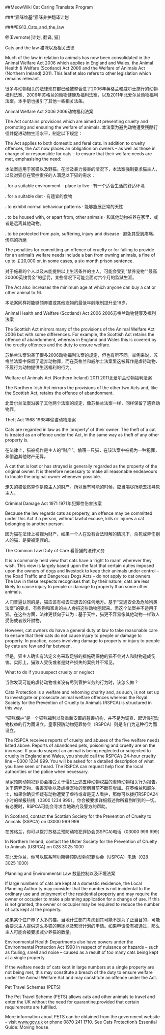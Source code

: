 ##MeowWiki Cat Caring Translate Program

###“猫咪维基”猫咪养护翻译计划

####EG13_Cats_and_the_law

@(Evernote)[计划, 翻译, 猫]

Cats and the law 猫咪以及相关法律


Much of the law in relation to animals has now been consolidated in the Animal Welfare Act 2006 which applies in England and Wales, the Animal Health & Welfare (Scotland) Act 2006 and the Welfare of Animals Act (Northern Ireland) 2011. This leaflet also refers to other legislation which remains relevant. 

很多与动物相关的法律现在都已经被整合进了2006年英格兰和威尔士施行的动物福利法案、2006年苏格兰的动物健康及福利法案，以及2011年北爱尔兰动物福利法案。本手册也援引了其他一些相关法条。



Animal Welfare Act 2006 2006动物福利法案

The Act contains provisions which are aimed at preventing cruelty and promoting and ensuring the welfare of animals. 
本法案为避免动物遭受残酷行径并促进动物生活水平，制定以下规定：

The Act applies to both domestic and feral cats. In addition to cruelty offences, the Act now places an obligation on owners – as well as those in charge of or responsible for cats – to ensure that their welfare needs are met, emphasising the need: 

本法案适用于家猫以及野猫。在涉及暴力侵害的情况下，本法案强制要求猫主人，以及对猫存在管控责任的人满足以下猫的需求：

. for a suitable environment – place to live 
· 有一个适合生活的舒适环境

. for a suitable diet 
· 有适宜的食物

. to exhibit normal behaviour patterns 
· 能够施展正常的天性

. to be housed with, or apart from, other animals 
· 和其他动物被养在家里，或者是远离其他动物。

. to be protected from pain, suffering, injury and disease 
· 避免其受到疼痛、伤病的折磨

The penalties for committing an offence of cruelty or for failing to provide for an animal’s welfare needs include a ban from owning animals, a fine of up to ￡20,000 or, in some cases, a six-month prison sentence. 

对于施暴的个人以及未能提供以上生活条件的主人，可能会受到“禁养宠物”“最高20000英镑罚金”的惩罚，某些情况下可能会面对六个月的监狱生涯。

The Act also increases the minimum age at which anyone can buy a cat or other animal to 16. 

本法案同样将能够领养猫或其他宠物的最低年龄限制提升至16岁。

Animal Health and Welfare (Scotland) Act 2006 2006苏格兰动物健康及福利法案


The Scottish Act mirrors many of the provisions of the Animal Welfare Act 2006 but with some differences. For example, the Scottish Act retains the offence of abandonment, whereas in England and Wales this is covered by the cruelty offences and the duty to ensure welfare. 

苏格兰法案沿袭了很多2006动物福利法案的规定，但也有所不同。举例来说，苏格兰法案中保留了遗弃动物罪，而在英格兰和威尔士法案里这被算作是虐待动物、不履行为动物提供生活福利的行为。

Welfare of Animals Act (Northern Ireland) 2011 2011北爱尔兰动物福利法案

The Northern Irish Act mirrors the provisions of the other two Acts and, like the Scottish Act, retains the offence of abandonment. 

北爱尔兰法案沿袭了其他两个法案的规定，像苏格兰法案一样，同样保留了遗弃动物罪。

Theft Act 1968 1968年偷盗动物法案

Cats are regarded in law as the ‘property’ of their owner. The theft of a cat is treated as an offence under the Act, in the same way as theft of any other property is. 

在法律上，猫被视作是主人的“财产”。偷窃一只猫，在该法案中被视为一种犯罪，和偷盗其他财产无异。

A cat that is lost or has strayed is generally regarded as the property of the original owner. It is therefore necessary to make all reasonable endeavours to locate the original owner whenever possible. 

走失的猫依然算作是原主人的财产。所以当有可能的时候，应当竭尽所能去找寻原主人。

Criminal Damage Act 1971 1971年犯罪性伤害法案

Because the law regards cats as property, an offence may be committed under this Act if a person, without lawful excuse, kills or injures a cat belonging to another person. 

因为猫在法律上被视为财产，如果一个人在没有合法辩解的情况下，杀死或弄伤别人的猫，是要被定罪的。

The Common Law Duty of Care 看管猫的法律义务

It is a commonly held view that cats have a ‘right to roam’ wherever they wish. This view is largely based upon the fact that certain duties imposed upon the owners of dogs and livestock to keep their animals under control – the Road Traffic and Dangerous Dogs Acts – do not apply to cat owners. The law in these respects recognises that, by their nature, cats are less likely to cause injury to people or damage to property than some other animals. 

人们普遍认同的是，猫应该有权去它想去的任何地方。基于“交通安全及危险狗类法案”的要求，有些狗和家禽的主人会把这些动物圈起来。但这个法案并不适用于猫。在这些方面，法律更倾向于认为：基于天性，猫更不容易像其他动物一样致人受伤或者毁坏财物。

However, cat owners do have a general duty at law to take reasonable care to ensure that their cats do not cause injury to people or damage to property. In practice, cases involving damage to property or injury to people by cats are few and far between. 

但是，猫主人确实有法定义务采取足够的措施确保他的猫不会对人和财物造成伤害。实际上，猫致人受伤或者是财产损失的案例并不常见。

What to do if you suspect cruelty or neglect 

当你发现可能的虐待动物或者没有尽到管护义务的行为时，该怎么做？

Cats Protection is a welfare and rehoming charity and, as such, is not set up to investigate or prosecute animal welfare offences whereas the Royal Society for the Prevention of Cruelty to Animals (RSPCA) is structured in this way.

“猫咪保护”是一个猫咪福利以及重新安置的慈善机构，并不是为调查、起诉侵犯动物权益的行为而设立。皇家预防动物犯罪协会（RSPCA）则是专门为这种行为而设立。

The RSPCA receives reports of cruelty and abuses of the five welfare needs listed above. Reports of abandoned pets, poisoning and cruelty are on the increase. If you do suspect an animal is being neglected or subjected to cruelty in England and Wales, you should call the RSPCA’s 24-hour cruelty line – 0300 1234 999. You will be asked for a detailed description of what you have seen or heard. The RSPCA can request help from the local authorities or the police when necessary. 

皇家预防动物犯罪协会接受关于侵犯上述五种动物权益的虐待动物相关行为报告。关于遗弃宠物、毒害宠物以及虐待宠物的案例目前不断在增加。在英格兰和威尔士，如果你确实怀疑有动物遭受了虐待或者是无人看护，那你可以拨打RSPCA24小时的举报热线（0300 1234 999）。你会被要求详细叙述你所看到听到的一切。有必要时，RSPCA可能会寻求当地政府及警方的帮助。

In Scotland, contact the Scottish Society for the Prevention of Cruelty to Animals (SSPCA) on 03000 999 999 

在苏格兰，你可以拨打苏格兰预防动物犯罪协会(SSPCA)电话（03000 999 999）

In Northern Ireland, contact the Ulster Society for the Prevention of Cruelty to Animals (USPCA) on 028 3025 1000 

在北爱尔兰，你可以联系阿尔斯特预防动物犯罪协会（USPCA）电话（028 3025 1000）

Planning and Environmental Law 数量控制以及环境法案

If large numbers of cats are kept at a domestic residence, the Local Planning Authority may consider that the number is not incidental to the ordinary use and enjoyment of the residential property and may require the owner or occupier to make a planning application for a change of use. If this is not granted, the owner or occupier may be required to reduce the number of cats kept at the property. 

如果某个住户养了太多的猫，当地计生部门考虑到其可能不是为了正当目的，可能会要求主人提供这么多猫的用途以及繁衍计划的申请。如果申请没有被通过，那么主人可能会被要求减少养猫的数量。

Environmental Health Departments also have powers under the Environmental Protection Act 1990 in respect of nuisance or hazards – such as fouling, smell and noise – caused as a result of too many cats being kept at a single property. 



If the welfare needs of cats kept in large numbers at a single property are not being met, this may constitute a breach of the duty to ensure welfare under the Animal Welfare Act and may constitute an offence under the Act. 

Pet Travel Schemes (PETS) 

The Pet Travel Scheme (PETS) allows cats and other animals to travel and enter the UK without the need for quarantine,provided that certain requirements are fulfilled. 

More information about PETS can be obtained from the government website – visit www.gov.uk or phone 0870 241 1710. See Cats Protection’s Essential Guide: Moving house. 


